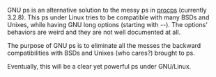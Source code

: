 GNU ps is an alternative solution to the messy ps in [procps](http://procps.sourceforge.net/) (currently 3.2.8). This ps under Linux tries to be compatible with many BSDs and Unixes, while having GNU long options (starting with --). The options' behaviors are weird and they are not well documented at all.

The purpose of GNU ps is to eliminate all the messes the backward compatibilities with BSDs and Unixes (who cares?) brought to ps.

Eventually, this will be a clear yet powerful ps under GNU/Linux.
